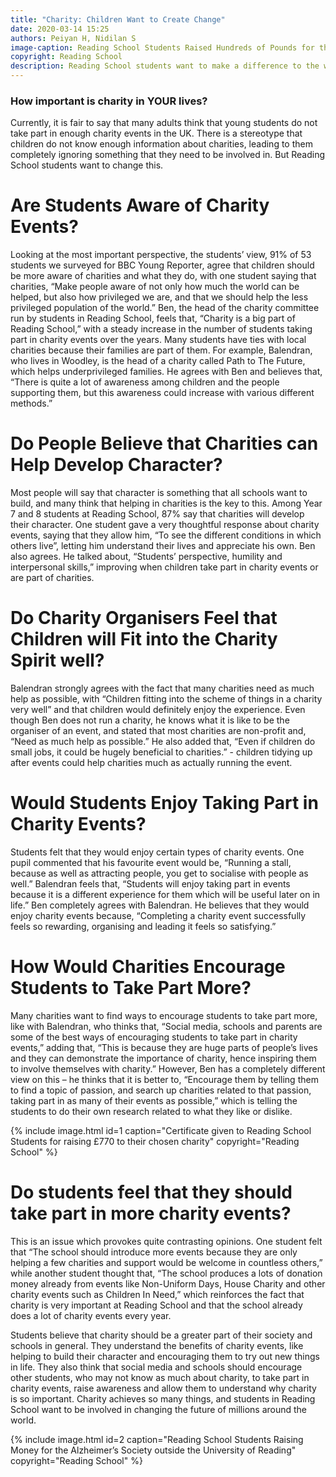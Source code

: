 ```yaml
---
title: "Charity: Children Want to Create Change"
date: 2020-03-14 15:25
authors: Peiyan H, Nidilan S
image-caption: Reading School Students Raised Hundreds of Pounds for the Alzheimer’s Society Last Year
copyright: Reading School
description: Reading School students want to make a difference to the world by getting involved with charities and raising money for them
---
```


### How important is charity in YOUR lives?

Currently, it is fair to say that many adults think that young students do not take part in enough charity events in the UK. There is a stereotype that children do not know enough information about charities, leading to them completely ignoring something that they need to be involved in. 
But Reading School students want to change this.

# Are Students Aware of Charity Events?

Looking at the most important perspective, the students’ view, 91% of 53 students we surveyed for BBC Young Reporter, agree that children should be more aware of charities and what they do, with one student saying that charities, “Make people aware of not only how much the world can be helped, but also how privileged we are, and that we should help the less privileged population of the world.” Ben, the head of the charity committee run by students in Reading School, feels that, “Charity is a big part of Reading School,” with a steady increase in the number of students taking part in charity events over the years. Many students have ties with local charities because their families are part of them. For example, Balendran, who lives in Woodley, is the head of a charity called Path to The Future, which helps underprivileged families. He agrees with Ben and believes that, “There is quite a lot of awareness among children and the people supporting them, but this awareness could increase with various different methods.” 

# Do People Believe that Charities can Help Develop Character?

Most people will say that character is something that all schools want to build, and many think that helping in charities is the key to this. Among Year 7 and 8 students at Reading School, 87% say that charities will develop their character. One student gave a very thoughtful response about charity events, saying that they allow him, “To see the different conditions in which others live”, letting him understand their lives and appreciate his own. Ben also agrees. He talked about, “Students’ perspective, humility and interpersonal skills,” improving when children take part in charity events or are part of charities. 

# Do Charity Organisers Feel that Children will Fit into the Charity Spirit well?

Balendran strongly agrees with the fact that many charities need as much help as possible, with “Children fitting into the scheme of things in a charity very well” and that children would definitely enjoy the experience. Even though Ben does not run a charity, he knows what it is like to be the organiser of an event, and stated that most charities are non-profit and, “Need as much help as possible.” He also added that, “Even if children do small jobs, it could be hugely beneficial to charities.” - children tidying up after events could help charities much as actually running the event.

# Would Students Enjoy Taking Part in Charity Events?

Students felt that they would enjoy certain types of charity events. One pupil commented that his favourite event would be, “Running a stall, because as well as attracting people, you get to socialise with people as well.” Balendran feels that, “Students will enjoy taking part in events because it is a different experience for them which will be useful later on in life.” Ben completely agrees with Balendran. He believes that they would enjoy charity events because, “Completing a charity event successfully feels so rewarding, organising and leading it feels so satisfying.” 

# How Would Charities Encourage Students to Take Part More? 

Many charities want to find ways to encourage students to take part more, like with Balendran, who thinks that, “Social media, schools and parents are some of the best ways of encouraging students to take part in charity events,” adding that, “This is because they are huge parts of people’s lives and they can demonstrate the importance of charity, hence inspiring them to involve themselves with charity.” However, Ben has a completely different view on this – he thinks that it is better to, “Encourage them by telling them to find a topic of passion, and search up charities related to that passion, taking part in as many of their events as possible,” which is telling the students to do their own research related to what they like or dislike.

{% include image.html id=1 caption="Certificate given to Reading School Students for raising £770 to their chosen charity" copyright="Reading School" %}

# Do students feel that they should take part in more charity events?

This is an issue which provokes quite contrasting opinions. One student felt that “The school should introduce more events because they are only helping a few charities and support would be welcome in countless others,” while another student thought that, “The school produces a lots of donation money already from events like Non-Uniform Days, House Charity and other charity events such as Children In Need,” which reinforces the fact that charity is very important at Reading School and that the school already does a lot of charity events every year.

Students believe that charity should be a greater part of their society and schools in general. They understand the benefits of charity events, like helping to build their character and encouraging them to try out new things in life. They also think that social media and schools should encourage other students, who may not know as much about charity, to take part in charity events, raise awareness and allow them to understand why charity is so important. Charity achieves so many things, and students in Reading School want to be involved in changing the future of millions around the world.

{% include image.html id=2 caption="Reading School Students Raising Money for the Alzheimer’s Society outside the University of Reading" copyright="Reading School" %}

<!-- Also see our podcast, related to this article:

<iframe scrolling="no" src="https://anchor.fm/nsph/embed/episodes/Charity-Children-Want-to-Create-Change---Behind-the-Scenes-of-our-Article-ebeore/a-a1msk65"> -->